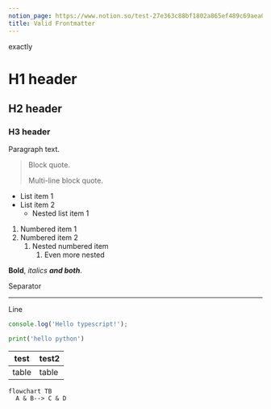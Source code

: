 ```yaml
---
notion_page: https://www.notion.so/test-27e363c88bf1802a865ef489c69aea09
title: Valid Frontmatter
---
```


exactly
# H1 header

## H2 header

### H3 header

Paragraph text.

> Block quote.
>
> Multi-line block quote.

- List item 1
- List item 2
  - Nested list item 1

1. Numbered item 1
2. Numbered item 2
   1. Nested numbered item
      1. Even more nested

**Bold**, _italics_ **_and both_**.

Separator

---

Line

```ts
console.log('Hello typescript!');
```

```python
print('hello python')
```

| test  | test2 |
| ----- | ----- |
| table | table |

```mermaid
flowchart TB
  A & B--> C & D
```
